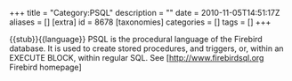 +++
title = "Category:PSQL"
description = ""
date = 2010-11-05T14:51:17Z
aliases = []
[extra]
id = 8678
[taxonomies]
categories = []
tags = []
+++

{{stub}}{{language}}
PSQL is the procedural language of the Firebird database. It is used to create stored procedures, and triggers, or, within an EXECUTE BLOCK, within regular SQL.
See [http://www.firebirdsql.org Firebird homepage]
